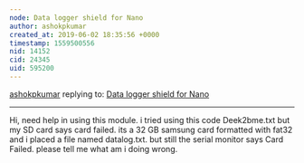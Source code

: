 ```yaml
---
node: Data logger shield for Nano
author: ashokpkumar
created_at: 2019-06-02 18:35:56 +0000
timestamp: 1559500556
nid: 14152
cid: 24345
uid: 595200
---
```




[ashokpkumar](../profile/ashokpkumar) replying to: [Data logger shield for Nano](../notes/cfastie/04-30-2017/data-logger-shield-for-nano)

----
Hi, need help in using this module. i tried using this code Deek2bme.txt but my SD card says card failed. its a 32 GB samsung card formatted with fat32 and i placed a file named datalog.txt. but still the serial monitor says Card Failed. please tell me what am i doing wrong.